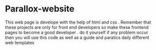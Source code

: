 # Parallox-website
This web page is develope with the help of html and css . Remember that these projects are only for front end developers so make these frontend pages to become a good developer .  do it yourself if any problem occur then you will use this code as well as a guide and paratics daily different web templates 
